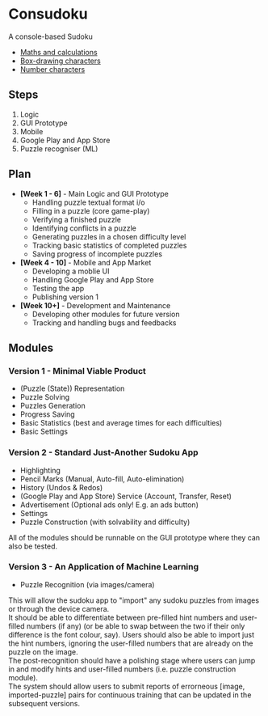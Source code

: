 # Consudoku
A console-based Sudoku

 - [Maths and calculations](http://norvig.com/sudoku.html)  
 - [Box-drawing characters](https://en.wikipedia.org/wiki/Box-drawing_character)  
 - [Number characters](https://www.compart.com/en/unicode/category/Nd?page=1&show=1000)  

## Steps

 1. Logic
 2. GUI Prototype
 3. Mobile
 4. Google Play and App Store
 5. Puzzle recogniser (ML)

## Plan
 - **[Week 1 - 6]** - Main Logic and GUI Prototype  
   - Handling puzzle textual format i/o
   - Filling in a puzzle (core game-play)
   - Verifying a finished puzzle
   - Identifying conflicts in a puzzle
   - Generating puzzles in a chosen difficulty level
   - Tracking basic statistics of completed puzzles
   - Saving progress of incomplete puzzles
 - **[Week 4 - 10]** - Mobile and App Market
   - Developing a moblie UI
   - Handling Google Play and App Store
   - Testing the app
   - Publishing version 1
 - **[Week 10+]** - Development and Maintenance
   - Developing other modules for future version
   - Tracking and handling bugs and feedbacks
   
## Modules
### Version 1 - Minimal Viable Product
 - (Puzzle (State)) Representation
 - Puzzle Solving
 - Puzzles Generation
 - Progress Saving
 - Basic Statistics (best and average times for each difficulties)
 - Basic Settings
### Version 2 - Standard Just-Another Sudoku App
 - Highlighting
 - Pencil Marks (Manual, Auto-fill, Auto-elimination)
 - History (Undos & Redos)
 - (Google Play and App Store) Service (Account, Transfer, Reset)
 - Advertisement (Optional ads only! E.g. an ads button)
 - Settings
 - Puzzle Construction (with solvability and difficulty)
 
All of the modules should be runnable on the GUI prototype where they can also be tested.
### Version 3 - An Application of Machine Learning
 - Puzzle Recognition (via images/camera)
 
This will allow the sudoku app to "import" any sudoku puzzles from images or through the device camera.  
It should be able to differentiate between pre-filled hint numbers and user-filled numbers (if any) (or be able to swap between the two if their only difference is the font colour, say). Users should also be able to import just the hint numbers, ignoring the user-filled numbers that are already on the puzzle on the image.  
The post-recognition should have a polishing stage where users can jump in and modify hints and user-filled numbers (i.e. puzzle construction module).  
The system should allow users to submit reports of errorneous [image, imported-puzzle] pairs for continuous training that can be updated in the subsequent versions.
